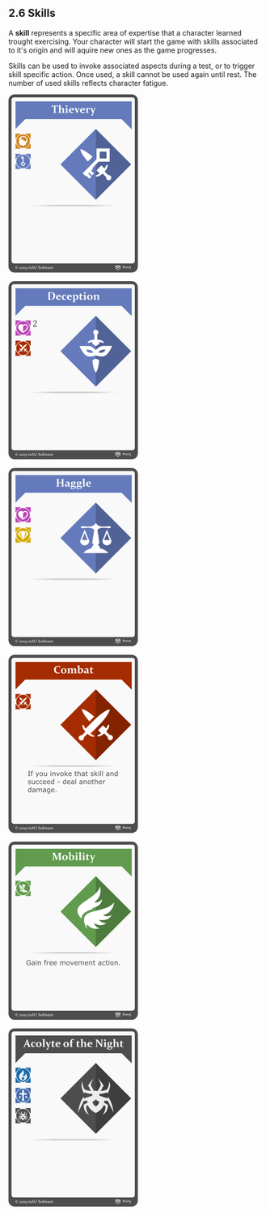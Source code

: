 

## 2.6 Skills

A **skill** represents a specific area of expertise that a character learned trought exercising. Your character will start the game with skills associated to it's origin and will aquire new ones as the game progresses.

Skills can be used to invoke associated aspects during a test, or to trigger skill specific action. Once used, a skill cannot be used again until rest. The number of used skills reflects character fatigue.

![Logo](../Graphics/card_thief.png)

![Logo](../Graphics/card_deception.png)

![Logo](../Graphics/card_haggle.png)

![Logo](../Graphics/card_combat.png)

![Logo](../Graphics/card_mobility.png)

![Logo](../Graphics/card_faith.png)




